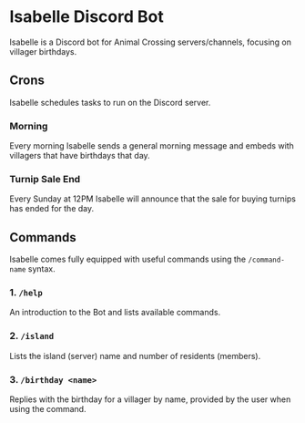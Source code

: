 # Isabelle Discord Bot

Isabelle is a Discord bot for Animal Crossing servers/channels, focusing on villager birthdays.

## Crons
Isabelle schedules tasks to run on the Discord server.

### Morning
Every morning Isabelle sends a general morning message and embeds with villagers that have birthdays that day.

### Turnip Sale End
Every Sunday at 12PM Isabelle will announce that the sale for buying turnips has ended for the day.

## Commands
Isabelle comes fully equipped with useful commands using the `/command-name` syntax.

### 1. `/help`
An introduction to the Bot and lists available commands.

### 2. `/island`
Lists the island (server) name and number of residents (members).

### 3. `/birthday <name>`
Replies with the birthday for a villager by name, provided by the user when using the command.